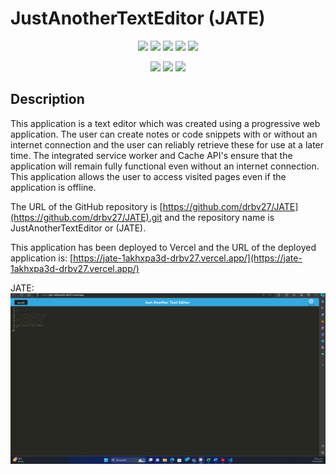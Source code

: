 # JustAnotherTextEditor (JATE)

<p align="center">
    <img src="https://img.shields.io/github/repo-size/drbv27/JATE" />
    <img src="https://img.shields.io/github/languages/top/drbv27/JATE"  />
    <img src="https://img.shields.io/github/issues/drbv27/JATE" />
    <img src="https://img.shields.io/github/last-commit/drbv27/JATE" >
    <a href="https://github.com/drbv27/"><img src="https://img.shields.io/github/followers/drbv27?style=social" target="_blank" /></a>
</p>

<p align="center">
    <img src="https://img.shields.io/badge/Node-green" />
    <img src="https://img.shields.io/badge/Webpack-yellow" />
    <img src="https://img.shields.io/badge/babel-orange" />


## Description 

This application is a text editor which was created using a progressive web application. The user can create notes or code snippets with or without an internet connection and the user can reliably retrieve these for use at a later time. 
The integrated service worker and Cache API's ensure that the application will remain fully functional even without an internet connection. This application allows the user to access visited pages even if the application is offline.

The URL of the GitHub repository is [https://github.com/drbv27/JATE](https://github.com/drbv27/JATE).git and the repository name is JustAnotherTextEditor or (JATE).

This application has been deployed to Vercel and the URL of the deployed application is:
[https://jate-1akhxpa3d-drbv27.vercel.app/](https://jate-1akhxpa3d-drbv27.vercel.app/)

JATE: ![image](https://github.com/drbv27/JATE/blob/main/client/src/images/jate.png)

